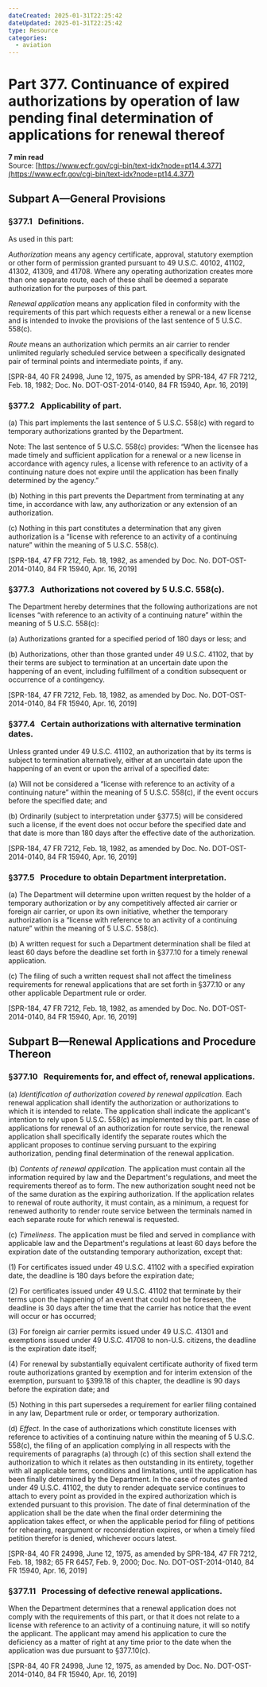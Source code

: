 ```yaml
---
dateCreated: 2025-01-31T22:25:42
dateUpdated: 2025-01-31T22:25:42
type: Resource
categories:
  - aviation
---
```


# Part 377. Continuance of expired authorizations by operation of law pending final determination of applications for renewal thereof
**7 min read**  
Source: [https://www.ecfr.gov/cgi-bin/text-idx?node=pt14.4.377](https://www.ecfr.gov/cgi-bin/text-idx?node=pt14.4.377)

<div>

## Subpart A—General Provisions

### §377.1   Definitions.

As used in this part:

*Authorization* means any agency certificate, approval, statutory exemption or other form of permission granted pursuant to 49 U.S.C. 40102, 41102, 41302, 41309, and 41708. Where any operating authorization creates more than one separate route, each of these shall be deemed a separate authorization for the purposes of this part.

*Renewal application* means any application filed in conformity with the requirements of this part which requests either a renewal or a new license and is intended to invoke the provisions of the last sentence of 5 U.S.C. 558(c).

*Route* means an authorization which permits an air carrier to render unlimited regularly scheduled service between a specifically designated pair of terminal points and intermediate points, if any.

\[SPR-84, 40 FR 24998, June 12, 1975, as amended by SPR-184, 47 FR 7212, Feb. 18, 1982; Doc. No. DOT-OST-2014-0140, 84 FR 15940, Apr. 16, 2019\]

### §377.2   Applicability of part.

\(a\) This part implements the last sentence of 5 U.S.C. 558(c) with regard to temporary authorizations granted by the Department.

<div>

Note: The last sentence of 5 U.S.C. 558(c) provides: “When the licensee has made timely and sufficient application for a renewal or a new license in accordance with agency rules, a license with reference to an activity of a continuing nature does not expire until the application has been finally determined by the agency.”

</div>

\(b\) Nothing in this part prevents the Department from terminating at any time, in accordance with law, any authorization or any extension of an authorization.

\(c\) Nothing in this part constitutes a determination that any given authorization is a “license with reference to an activity of a continuing nature” within the meaning of 5 U.S.C. 558(c).

\[SPR-184, 47 FR 7212, Feb. 18, 1982, as amended by Doc. No. DOT-OST-2014-0140, 84 FR 15940, Apr. 16, 2019\]

### §377.3   Authorizations not covered by 5 U.S.C. 558(c).

The Department hereby determines that the following authorizations are not licenses “with reference to an activity of a continuing nature” within the meaning of 5 U.S.C. 558(c):

\(a\) Authorizations granted for a specified period of 180 days or less; and

\(b\) Authorizations, other than those granted under 49 U.S.C. 41102, that by their terms are subject to termination at an uncertain date upon the happening of an event, including fulfillment of a condition subsequent or occurrence of a contingency.

\[SPR-184, 47 FR 7212, Feb. 18, 1982, as amended by Doc. No. DOT-OST-2014-0140, 84 FR 15940, Apr. 16, 2019\]

### §377.4   Certain authorizations with alternative termination dates.

Unless granted under 49 U.S.C. 41102, an authorization that by its terms is subject to termination alternatively, either at an uncertain date upon the happening of an event or upon the arrival of a specified date:

\(a\) Will not be considered a “license with reference to an activity of a continuing nature” within the meaning of 5 U.S.C. 558(c), if the event occurs before the specified date; and

\(b\) Ordinarily (subject to interpretation under §377.5) will be considered such a license, if the event does not occur before the specified date and that date is more than 180 days after the effective date of the authorization.

\[SPR-184, 47 FR 7212, Feb. 18, 1982, as amended by Doc. No. DOT-OST-2014-0140, 84 FR 15940, Apr. 16, 2019\]

### §377.5   Procedure to obtain Department interpretation.

\(a\) The Department will determine upon written request by the holder of a temporary authorization or by any competitively affected air carrier or foreign air carrier, or upon its own initiative, whether the temporary authorization is a “license with reference to an activity of a continuing nature” within the meaning of 5 U.S.C. 558(c).

\(b\) A written request for such a Department determination shall be filed at least 60 days before the deadline set forth in §377.10 for a timely renewal application.

\(c\) The filing of such a written request shall not affect the timeliness requirements for renewal applications that are set forth in §377.10 or any other applicable Department rule or order.

\[SPR-184, 47 FR 7212, Feb. 18, 1982, as amended by Doc. No. DOT-OST-2014-0140, 84 FR 15940, Apr. 16, 2019\]

## Subpart B—Renewal Applications and Procedure Thereon

### §377.10   Requirements for, and effect of, renewal applications.

\(a\) *Identification of authorization covered by renewal application.* Each renewal application shall identify the authorization or authorizations to which it is intended to relate. The application shall indicate the applicant's intention to rely upon 5 U.S.C. 558(c) as implemented by this part. In case of applications for renewal of an authorization for route service, the renewal application shall specifically identify the separate routes which the applicant proposes to continue serving pursuant to the expiring authorization, pending final determination of the renewal application.

\(b\) *Contents of renewal application.* The application must contain all the information required by law and the Department's regulations, and meet the requirements thereof as to form. The new authorization sought need not be of the same duration as the expiring authorization. If the application relates to renewal of route authority, it must contain, as a minimum, a request for renewed authority to render route service between the terminals named in each separate route for which renewal is requested.

\(c\) *Timeliness.* The application must be filed and served in compliance with applicable law and the Department's regulations at least 60 days before the expiration date of the outstanding temporary authorization, except that:

\(1\) For certificates issued under 49 U.S.C. 41102 with a specified expiration date, the deadline is 180 days before the expiration date;

\(2\) For certificates issued under 49 U.S.C. 41102 that terminate by their terms upon the happening of an event that could not be foreseen, the deadline is 30 days after the time that the carrier has notice that the event will occur or has occurred;

\(3\) For foreign air carrier permits issued under 49 U.S.C. 41301 and exemptions issued under 49 U.S.C. 41708 to non-U.S. citizens, the deadline is the expiration date itself;

\(4\) For renewal by substantially equivalent certificate authority of fixed term route authorizations granted by exemption and for interim extension of the exemption, pursuant to §399.18 of this chapter, the deadline is 90 days before the expiration date; and

\(5\) Nothing in this part supersedes a requirement for earlier filing contained in any law, Department rule or order, or temporary authorization.

\(d\) *Effect.* In the case of authorizations which constitute licenses with reference to activities of a continuing nature within the meaning of 5 U.S.C. 558(c), the filing of an application complying in all respects with the requirements of paragraphs (a) through (c) of this section shall extend the authorization to which it relates as then outstanding in its entirety, together with all applicable terms, conditions and limitations, until the application has been finally determined by the Department. In the case of routes granted under 49 U.S.C. 41102, the duty to render adequate service continues to attach to every point as provided in the expired authorization which is extended pursuant to this provision. The date of final determination of the application shall be the date when the final order determining the application takes effect, or when the applicable period for filing of petitions for rehearing, reargument or reconsideration expires, or when a timely filed petition therefor is denied, whichever occurs latest.

\[SPR-84, 40 FR 24998, June 12, 1975, as amended by SPR-184, 47 FR 7212, Feb. 18, 1982; 65 FR 6457, Feb. 9, 2000; Doc. No. DOT-OST-2014-0140, 84 FR 15940, Apr. 16, 2019\]

### §377.11   Processing of defective renewal applications.

When the Department determines that a renewal application does not comply with the requirements of this part, or that it does not relate to a license with reference to an activity of a continuing nature, it will so notify the applicant. The applicant may amend his application to cure the deficiency as a matter of right at any time prior to the date when the application was due pursuant to §377.10(c).

\[SPR-84, 40 FR 24998, June 12, 1975, as amended by Doc. No. DOT-OST-2014-0140, 84 FR 15940, Apr. 16, 2019\]

</div>
